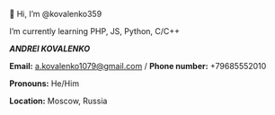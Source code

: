 👋 Hi, I’m @kovalenko359



I’m currently learning PHP, JS, Python, C/C++



<b><i>ANDREI KOVALENKO</i></b>

<b>Email:</b> a.kovalenko1079@gmail.com / <b>Phone number:</b> +79685552010

<b>Pronouns:</b> He/Him

<b>Location:</b> Moscow, Russia 

<!---
kovalenko359/kovalenko359 is a ✨ special ✨ repository because its `README.md` (this file) appears on your GitHub profile.
You can click the Preview link to take a look at your changes.
--->
